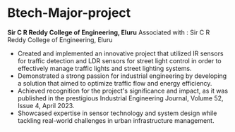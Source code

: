 # Btech-Major-project

**Sir C R Reddy College of Engineering, Eluru**
Associated with : Sir C R Reddy College of Engineering, Eluru
- Created and implemented an innovative project that utilized IR sensors for traffic detection and LDR sensors for street light control in order to effectively manage traffic lights and street lighting systems.
- Demonstrated a strong passion for industrial engineering by developing a solution that aimed to optimize traffic flow and energy efficiency.
- Achieved recognition for the project's significance and impact, as it was published in the prestigious Industrial Engineering Journal, Volume 52, Issue 4, April 2023.
- Showcased expertise in sensor technology and system design while tackling real-world challenges in urban infrastructure management.
